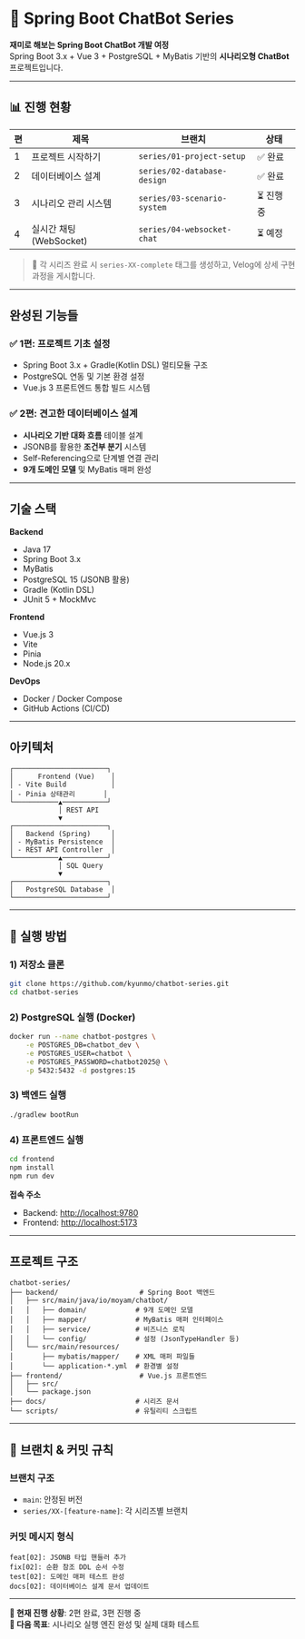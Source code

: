 # 🤖 Spring Boot ChatBot Series

**재미로 해보는 Spring Boot ChatBot 개발 여정**  
Spring Boot 3.x + Vue 3 + PostgreSQL + MyBatis 기반의 **시나리오형 ChatBot** 프로젝트입니다.  

---

## 📊 진행 현황

| 편 | 제목 | 브랜치 | 상태 |
|----|------|--------|------|
| 1  | 프로젝트 시작하기 | `series/01-project-setup` | ✅ 완료 |
| 2  | 데이터베이스 설계 | `series/02-database-design` | ✅ 완료 |
| 3  | 시나리오 관리 시스템 | `series/03-scenario-system` | ⏳ 진행 중 |
| 4  | 실시간 채팅 (WebSocket) | `series/04-websocket-chat` | ⏳ 예정 |

> 📌 각 시리즈 완료 시 `series-XX-complete` 태그를 생성하고, Velog에 상세 구현 과정을 게시합니다.

---

## 완성된 기능들

### ✅ 1편: 프로젝트 기초 설정
- Spring Boot 3.x + Gradle(Kotlin DSL) 멀티모듈 구조
- PostgreSQL 연동 및 기본 환경 설정
- Vue.js 3 프론트엔드 통합 빌드 시스템

### ✅ 2편: 견고한 데이터베이스 설계
- **시나리오 기반 대화 흐름** 테이블 설계
- JSONB를 활용한 **조건부 분기** 시스템
- Self-Referencing으로 단계별 연결 관리
- **9개 도메인 모델** 및 MyBatis 매퍼 완성

---

## 기술 스택

**Backend**
- Java 17
- Spring Boot 3.x
- MyBatis
- PostgreSQL 15 (JSONB 활용)
- Gradle (Kotlin DSL)
- JUnit 5 + MockMvc

**Frontend**
- Vue.js 3
- Vite
- Pinia
- Node.js 20.x

**DevOps**
- Docker / Docker Compose
- GitHub Actions (CI/CD)

---

## 아키텍처

```
┌───────────────────────┐
│      Frontend (Vue)    │
│ - Vite Build           │
│ - Pinia 상태관리       │
└───────────▲───────────┘
            │ REST API
            ▼
┌───────────────────────┐
│   Backend (Spring)     │
│ - MyBatis Persistence  │
│ - REST API Controller  │
└───────────▲───────────┘
            │ SQL Query
            ▼
┌───────────────────────┐
│   PostgreSQL Database  │
└───────────────────────┘
```

---

## 🚀 실행 방법

### 1) 저장소 클론
```bash
git clone https://github.com/kyunmo/chatbot-series.git
cd chatbot-series
```

### 2) PostgreSQL 실행 (Docker)
```bash
docker run --name chatbot-postgres \
    -e POSTGRES_DB=chatbot_dev \
    -e POSTGRES_USER=chatbot \
    -e POSTGRES_PASSWORD=chatbot2025@ \
    -p 5432:5432 -d postgres:15
```

### 3) 백엔드 실행
```bash
./gradlew bootRun
```

### 4) 프론트엔드 실행
```bash
cd frontend
npm install
npm run dev
```

**접속 주소**
- Backend: [http://localhost:9780](http://localhost:9780)
- Frontend: [http://localhost:5173](http://localhost:5173)

---

## 프로젝트 구조

```
chatbot-series/
├── backend/                    # Spring Boot 백엔드
│   ├── src/main/java/io/moyam/chatbot/
│   │   ├── domain/            # 9개 도메인 모델
│   │   ├── mapper/            # MyBatis 매퍼 인터페이스
│   │   ├── service/           # 비즈니스 로직
│   │   └── config/            # 설정 (JsonTypeHandler 등)
│   └── src/main/resources/
│       ├── mybatis/mapper/    # XML 매퍼 파일들
│       └── application-*.yml  # 환경별 설정
├── frontend/                   # Vue.js 프론트엔드
│   ├── src/
│   └── package.json
├── docs/                      # 시리즈 문서
└── scripts/                   # 유틸리티 스크립트
```

---

## 🌿 브랜치 & 커밋 규칙

### 브랜치 구조
- `main`: 안정된 버전
- `series/XX-[feature-name]`: 각 시리즈별 브랜치

### 커밋 메시지 형식
```
feat[02]: JSONB 타입 핸들러 추가
fix[02]: 순환 참조 DDL 순서 수정
test[02]: 도메인 매퍼 테스트 완성
docs[02]: 데이터베이스 설계 문서 업데이트
```

---

**📖 현재 진행 상황**: 2편 완료, 3편 진행 중  
**🎯 다음 목표**: 시나리오 실행 엔진 완성 및 실제 대화 테스트
